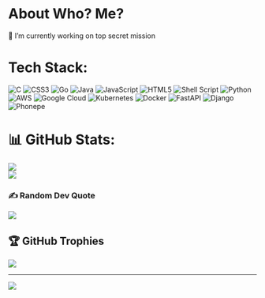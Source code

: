 # About Who? Me?
🔭 I’m currently working on top secret mission


# Tech Stack:
![C](https://img.shields.io/badge/c-%2300599C.svg?style=for-the-badge&logo=c&logoColor=white) ![CSS3](https://img.shields.io/badge/css3-%231572B6.svg?style=for-the-badge&logo=css3&logoColor=white) ![Go](https://img.shields.io/badge/go-%2300ADD8.svg?style=for-the-badge&logo=go&logoColor=white) ![Java](https://img.shields.io/badge/java-%23ED8B00.svg?style=for-the-badge&logo=openjdk&logoColor=white) ![JavaScript](https://img.shields.io/badge/javascript-%23323330.svg?style=for-the-badge&logo=javascript&logoColor=%23F7DF1E) ![HTML5](https://img.shields.io/badge/html5-%23E34F26.svg?style=for-the-badge&logo=html5&logoColor=white) ![Shell Script](https://img.shields.io/badge/shell_script-%23121011.svg?style=for-the-badge&logo=gnu-bash&logoColor=white) ![Python](https://img.shields.io/badge/python-3670A0?style=for-the-badge&logo=python&logoColor=ffdd54) ![AWS](https://img.shields.io/badge/AWS-%23FF9900.svg?style=for-the-badge&logo=amazon-aws&logoColor=white) ![Google Cloud](https://img.shields.io/badge/GoogleCloud-%234285F4.svg?style=for-the-badge&logo=google-cloud&logoColor=white) ![Kubernetes](https://img.shields.io/badge/kubernetes-%23326ce5.svg?style=for-the-badge&logo=kubernetes&logoColor=white) ![Docker](https://img.shields.io/badge/docker-%230db7ed.svg?style=for-the-badge&logo=docker&logoColor=white) ![FastAPI](https://img.shields.io/badge/FastAPI-005571?style=for-the-badge&logo=fastapi)
![Django](https://img.shields.io/badge/django-white.svg?style=for-the-badge&logo=django&logoColor=green) ![Phonepe](https://img.shields.io/badge/phonepe-34235.svg?style=for-the-badge&logo=phonepe&logoColor=white)
# 📊 GitHub Stats: 
<!-- ![](https://github-readme-stats.vercel.app/api?username=mrallena&theme=tokyonight&hide_border=false&include_all_commits=true&count_private=true) -->
 ![](https://github-readme-streak-stats.herokuapp.com/?user=mrallena&theme=tokyonight&hide_border=false)</br>
![](https://github-readme-stats.vercel.app/api/top-langs/?username=mrallena&theme=tokyonight&hide_border=false&include_all_commits=true&count_private=true&layout=large)

### ✍️ Random Dev Quote
![](https://quotes-github-readme.vercel.app/api?type=horizontal&theme=radical)

## 🏆 GitHub Trophies
![](https://github-profile-trophy.vercel.app/?username=mrallena&theme=dark&no-frame=false&no-bg=true&margin-w=4)

---
[![](https://visitcount.itsvg.in/api?id=Mrallena&icon=2&color=11)](https://visitcount.itsvg.in)


